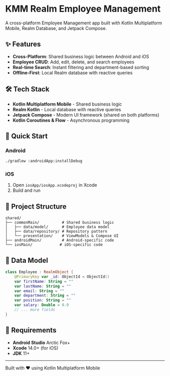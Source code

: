 # KMM Realm Employee Management

A cross-platform Employee Management app built with Kotlin Multiplatform Mobile, Realm Database, and Jetpack Compose.

## ✨ Features

- **Cross-Platform**: Shared business logic between Android and iOS
- **Employee CRUD**: Add, edit, delete, and search employees
- **Real-time Search**: Instant filtering and department-based sorting
- **Offline-First**: Local Realm database with reactive queries

## 🛠️ Tech Stack

- **Kotlin Multiplatform Mobile** - Shared business logic
- **Realm Kotlin** - Local database with reactive queries
- **Jetpack Compose** - Modern UI framework (shared on both platforms)
- **Kotlin Coroutines & Flow** - Asynchronous programming

## 🚀 Quick Start

### Android
```bash
./gradlew :androidApp:installDebug
```

### iOS
1. Open `iosApp/iosApp.xcodeproj` in Xcode
2. Build and run

## 📁 Project Structure

```
shared/
├── commonMain/          # Shared business logic
│   ├── data/model/      # Employee data model
│   ├── data/repository/ # Repository pattern
│   └── presentation/    # ViewModels & Compose UI
├── androidMain/         # Android-specific code
└── iosMain/            # iOS-specific code
```

## 💾 Data Model

```kotlin
class Employee : RealmObject {
    @PrimaryKey var _id: ObjectId = ObjectId()
    var firstName: String = ""
    var lastName: String = ""
    var email: String = ""
    var department: String = ""
    var position: String = ""
    var salary: Double = 0.0
    // ... more fields
}
```

## 🔧 Requirements

- **Android Studio** Arctic Fox+
- **Xcode** 14.0+ (for iOS)
- **JDK** 11+

---

Built with ❤️ using Kotlin Multiplatform Mobile
